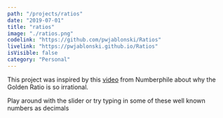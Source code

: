 ```yaml
---
path: "/projects/ratios"
date: "2019-07-01"
title: "ratios"
image: "./ratios.png"
codelink: "https://github.com/pwjablonski/Ratios"
livelink: "https://pwjablonski.github.io/Ratios"
isVisible: false
category: "Personal"
---
```


This project was inspired by this [video](https://www.youtube.com/watch?v=sj8Sg8qnjOg) from Numberphile about why the Golden Ratio is so irrational.

Play around with the slider or try typing in some of these well known numbers as decimals